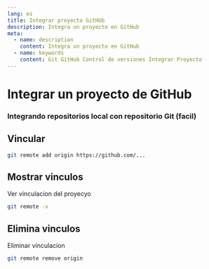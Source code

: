 ```yaml
---
lang: es
title: Integrar proyecto GitHUb
description: Integra un proyecto en GitHub
meta: 
  - name: description
    content: Integra un proyecto en GitHub
  - name: keywords
    content: Git GitHub Control de versiones Integrar Proyecto
---
```




# Integrar un proyecto de GitHub

### Integrando repositorios local con repositorio Git (facil)

## Vincular
```sh
git remote add origin https://github.com/...
```
## Mostrar vinculos
Ver vinculacion del proyecyo
```sh
git remote -v
```
## Elimina vinculos
Eliminar vinculacion
```sh
git remote remove origin
```
